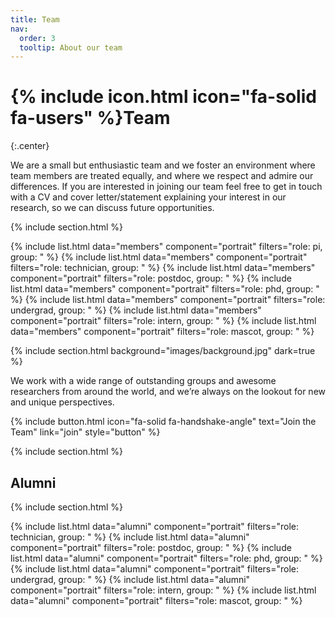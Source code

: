 ```yaml
---
title: Team
nav:
  order: 3
  tooltip: About our team
---
```


# {% include icon.html icon="fa-solid fa-users" %}Team
{:.center}

We are a small but enthusiastic team and we foster an environment where team members are treated equally, and where we respect and admire our differences.  If you are interested in joining our team feel free to get in touch with a CV and cover letter/statement explaining your interest in our research, so we can discuss future opportunities. 

{% include section.html %}

{% include list.html data="members" component="portrait" filters="role: pi, group: " %}
{% include list.html data="members" component="portrait" filters="role: technician, group: " %}
{% include list.html data="members" component="portrait" filters="role: postdoc, group: " %}
{% include list.html data="members" component="portrait" filters="role: phd, group: " %}
{% include list.html data="members" component="portrait" filters="role: undergrad, group: " %}
{% include list.html data="members" component="portrait" filters="role: intern, group: " %}
{% include list.html data="members" component="portrait" filters="role: mascot, group: " %}


{% include section.html background="images/background.jpg" dark=true %}

We work with a wide range of outstanding groups and awesome researchers from around the world, and we’re always on the lookout for new and unique perspectives. 

{%
  include button.html
  icon="fa-solid fa-handshake-angle"
  text="Join the Team"
  link="join"
  style="button"
%}

{% include section.html %}

## Alumni

{% include section.html %}

{% include list.html data="alumni" component="portrait" filters="role: technician, group: " %}
{% include list.html data="alumni" component="portrait" filters="role: postdoc, group: " %}
{% include list.html data="alumni" component="portrait" filters="role: phd, group: " %}
{% include list.html data="alumni" component="portrait" filters="role: undergrad, group: " %}
{% include list.html data="alumni" component="portrait" filters="role: intern, group: " %}
{% include list.html data="alumni" component="portrait" filters="role: mascot, group: " %}
